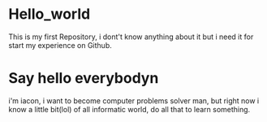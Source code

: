 # Hello_world
This is my first Repository, i dont't know anything about it but i need it for start my experience on Github.
# Say hello everybodyn
i'm iacon, i want to become computer problems solver man, but right now i know a little bit(lol) of all informatic world, do all that to learn something.
